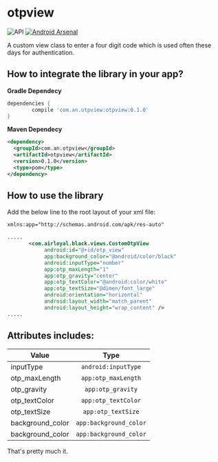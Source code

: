 # otpview 
<img src="https://camo.githubusercontent.com/7a097bb07d47506d643804b222bb8ad2be336498/68747470733a2f2f696d672e736869656c64732e696f2f62616467652f4150492d392532422d6f72616e67652e7376673f7374796c653d666c6174" alt="API" data-canonical-src="https://img.shields.io/badge/API-9%2B-orange.svg?style=flat" style="max-width:100%;"> <a href="https://android-arsenal.com/details/1/4581"><img src="https://img.shields.io/badge/Android%20Arsenal-OtpView-blue.svg?style=flat" alt="Android Arsenal" data-canonical-src="https://img.shields.io/badge/Android%20Arsenal-OtpView-blue.svg?style=flat" style="max-width:100%;"></a>

A custom view class to enter a four digit code which is used often these days for authentication. 

<h2>How to integrate the library in your app?</h2>
<b>Gradle Dependecy</b></br>

```gradle
dependencies {
        compile 'com.an.otpview:otpview:0.1.0'
}
```

<b>Maven Dependecy</b></br>
```xml
<dependency>
  <groupId>com.an.otpview</groupId>
  <artifactId>otpview</artifactId>
  <version>0.1.0</version>
  <type>pom</type>
</dependency>
```

<h2>How to use the library</h2>

Add the below line to the root layout of your xml file:

```xml
xmlns:app="http://schemas.android.com/apk/res-auto"
```

```xml
.....
       <com.airloyal.black.views.CustomOtpView
            android:id="@+id/otp_view"
            app:background_color="@android/color/black"
            android:inputType="number"
            app:otp_maxLength="1"
            app:otp_gravity="center"
            app:otp_textColor="@android:color/white"
            app:otp_textSize="@dimen/font_large"
            android:orientation="horizontal"
            android:layout_width="match_parent"
            android:layout_height="wrap_content" />
.....
```            


<h2>Attributes includes:</h2>

| Value         | Type |
| ------------- |:-------------:|
| inputType      | ```android:inputType``` |
| otp_maxLength      | ```app:otp_maxLength``` |
| otp_gravity      | ```app:otp_gravity``` |
| otp_textColor      | ```app:otp_textColor``` |
| otp_textSize      | ```app:otp_textSize``` |
| background_color      | ```app:background_color``` |
| background_color      | ```app:background_color``` |

That's pretty much it.
